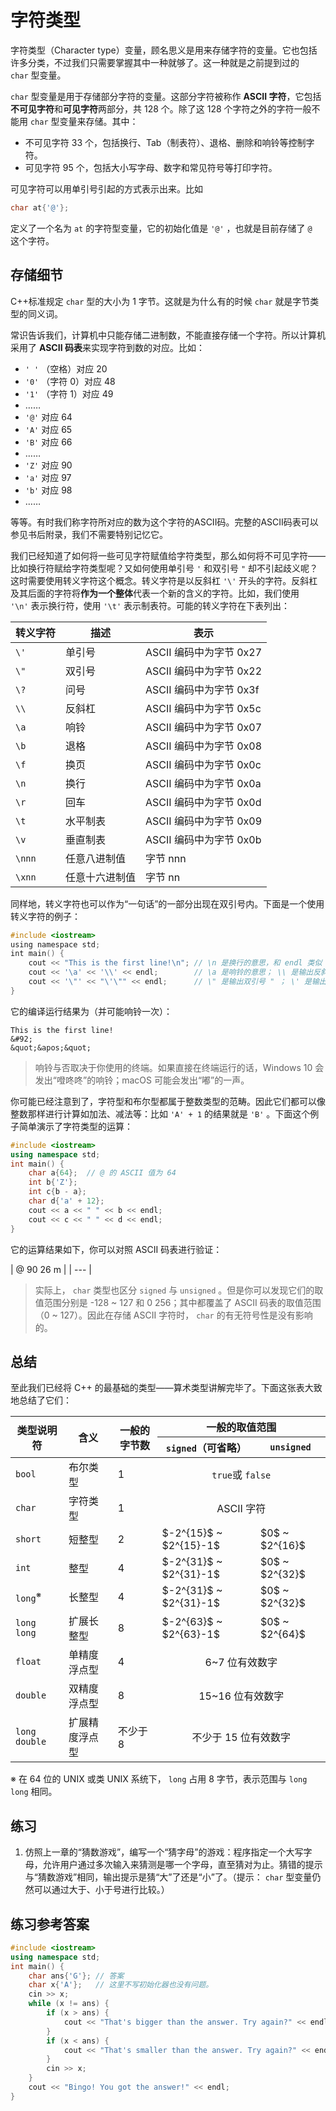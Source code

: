 # 字符类型

字符类型（Character type）变量，顾名思义是用来存储字符的变量。它也包括许多分类，不过我们只需要掌握其中一种就够了。这一种就是之前提到过的 `char` 型变量。

`char` 型变量是用于存储部分字符的变量。这部分字符被称作 **ASCII 字符**，它包括**不可见字符**和**可见字符**两部分，共 128 个。除了这 128 个字符之外的字符一般不能用 `char` 型变量来存储。其中：

- 不可见字符 33 个，包括换行、Tab（制表符）、退格、删除和响铃等控制字符。
- 可见字符 95 个，包括大小写字母、数字和常见符号等打印字符。

可见字符可以用单引号引起的方式表示出来。比如
```cpp
char at{'@'};
```
定义了一个名为 `at` 的字符型变量，它的初始化值是 `'@'` ，也就是目前存储了 `@`  这个字符。

## 存储细节

C++标准规定 `char` 型的大小为 1 字节。这就是为什么有的时候 `char` 就是字节类型的同义词。

常识告诉我们，计算机中只能存储二进制数，不能直接存储一个字符。所以计算机采用了 **ASCII 码表**来实现字符到数的对应。比如：

- `' '` （空格）对应 20
- `'0'` （字符 0）对应 48
- `'1'` （字符 1）对应 49
- ……
- `'@'` 对应 64
- `'A'` 对应 65
- `'B'` 对应 66
- ……
- `'Z'` 对应 90
- `'a'` 对应 97
- `'b'` 对应 98
- ……

等等。有时我们称字符所对应的数为这个字符的ASCII码。完整的ASCII码表可以参见书后附录，我们不需要特别记忆它。

我们已经知道了如何将一些可见字符赋值给字符类型，那么如何将不可见字符——比如换行符赋给字符类型呢？又如何使用单引号 `'` 和双引号 `"` 却不引起歧义呢？这时需要使用转义字符这个概念。转义字符是以反斜杠 `'\'` 开头的字符。反斜杠及其后面的字符将**作为一个整体**代表一个新的含义的字符。比如，我们使用 `'\n'` 表示换行符，使用 `'\t'` 表示制表符。可能的转义字符在下表列出：

| 转义字符 | 描述 | 表示 |
| --- | --- | --- |
| `\'`  | 单引号 | ASCII 编码中为字节 0x27 |
| `\"`  | 双引号 | ASCII 编码中为字节 0x22 |
| `\?`  | 问号 | ASCII 编码中为字节 0x3f |
| `\\`  | 反斜杠 | ASCII 编码中为字节 0x5c |
| `\a`  | 响铃 | ASCII 编码中为字节 0x07 |
| `\b`  | 退格 | ASCII 编码中为字节 0x08 |
| `\f`  | 换页 | ASCII 编码中为字节 0x0c |
| `\n`  | 换行 | ASCII 编码中为字节 0x0a |
| `\r`  | 回车 | ASCII 编码中为字节 0x0d |
| `\t`  | 水平制表 | ASCII 编码中为字节 0x09 |
| `\v`  | 垂直制表 | ASCII 编码中为字节 0x0b |
| `\nnn`  | 任意八进制值 | 字节 nnn |
| `\xnn`  | 任意十六进制值 | 字节 nn |

同样地，转义字符也可以作为“一句话”的一部分出现在双引号内。下面是一个使用转义字符的例子：
```CPP
#include <iostream>
using namespace std;
int main() {
    cout << "This is the first line!\n"; // \n 是换行的意思，和 endl 类似
    cout << '\a' << '\\' << endl;        // \a 是响铃的意思； \\ 是输出反斜杠 \ 本身
    cout << '\"' << "\'\"" << endl;      // \" 是输出双引号 " ； \' 是输出单引号 '
}
```
它的编译运行结果为（并可能响铃一次）：

```io
This is the first line!
&#92;
&quot;&apos;&quot;
```

> 响铃与否取决于你使用的终端。如果直接在终端运行的话，Windows 10 会发出“噔咚咚”的响铃；macOS 可能会发出“嘟”的一声。

你可能已经注意到了，字符型和布尔型都属于整数类型的范畴。因此它们都可以像整数那样进行计算如加法、减法等：比如 `'A' + 1` 的结果就是 `'B'` 。下面这个例子简单演示了字符类型的运算：
```CPP
#include <iostream>
using namespace std;
int main() {
    char a{64};  // @ 的 ASCII 值为 64
    int b{'Z'};
    int c{b - a};
    char d{'a' + 12};
    cout << a << " " << b << endl;
    cout << c << " " << d << endl;
}
```
它的运算结果如下，你可以对照 ASCII 码表进行验证：

| @ 90
26 m |
| --- |

> 实际上， `char` 类型也区分 `signed` 与 `unsigned` 。但是你可以发现它们的取值范围分别是 -128 ~ 127 和 0  256；其中都覆盖了 ASCII 码表的取值范围（0 ~ 127）。因此在存储 ASCII 字符时， `char` 的有无符号性是没有影响的。

## 总结

至此我们已经将 C++ 的最基础的类型——算术类型讲解完毕了。下面这张表大致地总结了它们：

<!-- | **类型说明符** | **含义** | **一般的字节数** | **一般的取值范围** |  |
| --- | --- | --- | --- | --- |
|  |  |  | `signed` （可省略） | `unsigned`  |
| `bool`  | 布尔类型 | 1 | `true` 或 `false`  |  |
| `char`  | 字符类型 | 1 | ASCII 字符 |  |
| `short`  | 短整型 | 2 | -2^15  ~ 2^15-1 | 0 ~ 2^16 |
| `int`  | 整型 | 4 | -2^31  ~ 2^31-1 | 0 ~ 2^32 |
| `long`  | 长整型 | 4 | -2^31  ~ 2^31-1 | 0 ~ 2^32 |
| `long long`  | 扩展长整型 | 8 | -2^63  ~ 2^63-1 | 0 ~ 2^64 |
| `float`  | 单精度浮点型 | 4 | 6~7 位有效数字 |  |
| `double`  | 双精度浮点型 | 8 | 15~16 位有效数字 |  |
| `long double`  | 扩展精度浮点型 | 不少于 8 | 不少于 15 位有效数字 |  | -->

<div class="table-wrapper">
<table>
<thead>
    <tr>
        <th style="text-align:center" rowspan="2">类型说明符</th>
        <th style="text-align:center" rowspan="2">含义</th>
        <th style="text-align:center" rowspan="2">一般的字节数</th>
        <th style="text-align:center" colspan="2">一般的取值范围</th>
    </tr>
    <tr>
        <th style="text-align:center"><code>signed</code>（可省略）</th>
        <th style="text-align:center"><code>unsigned</code></th>
    </tr>
    </thead>
    <tbody>
    <tr>
        <td><code>bool</code></td>
        <td>布尔类型</td>
        <td>1</td>
        <td style="text-align:center" colspan="2"><code>true</code>或 <code>false</code></td>
    </tr>
    <tr>
        <td><code>char</code></td>
        <td>字符类型</td>
        <td>1</td>
        <td style="text-align:center" colspan="2">ASCII 字符</td>
    </tr>
    <tr>
        <td><code>short</code></td>
        <td>短整型</td>
        <td>2</td>
        <td>$-2^{15}$ ~ $2^{15}-1$</td>
        <td>$0$ ~ $2^{16}$</td>
    </tr>
    <tr>
        <td><code>int</code></td>
        <td>整型</td>
        <td>4</td>
        <td>$-2^{31}$ ~ $2^{31}-1$</td>
        <td>$0$ ~ $2^{32}$</td>
    </tr>
    <tr>
        <td><code>long</code><sup>※</sup></td>
        <td>长整型</td>
        <td>4</td>
        <td>$-2^{31}$ ~ $2^{31}-1$</td>
        <td>$0$ ~ $2^{32}$</td>
    </tr>
    <tr>
        <td><code>long long</code></td>
        <td>扩展长整型</td>
        <td>8</td>
        <td>$-2^{63}$ ~ $2^{63}-1$</td>
        <td>$0$ ~ $2^{64}$</td>
    </tr>
    <tr>
        <td><code>float</code></td>
        <td>单精度浮点型</td>
        <td>4</td>
        <td style="text-align:center" colspan="2">6~7 位有效数字</td>
    </tr>
    <tr>
        <td><code>double</code></td>
        <td>双精度浮点型</td>
        <td>8</td>
        <td style="text-align:center" colspan="2">15~16 位有效数字</td>
    </tr>
    <tr>
        <td><code>long double</code></td>
        <td>扩展精度浮点型</td>
        <td>不少于 8</td>
        <td style="text-align:center" colspan="2">不少于 15 位有效数字</td>
    </tr>
    </tbody>
</table>
</div>
<p class="small">※ 在 64 位的 UNIX 或类 UNIX 系统下， <code>long</code> 占用 8 字节，表示范围与 <code>long long</code> 相同。</p>

## 练习

1. 仿照上一章的“猜数游戏”，编写一个“猜字母”的游戏：程序指定一个大写字母，允许用户通过多次输入来猜测是哪一个字母，直至猜对为止。猜错的提示与“猜数游戏”相同，输出提示是猜“大”了还是“小”了。（提示： `char` 型变量仍然可以通过大于、小于号进行比较。）

## 练习参考答案

```CPP
#include <iostream>
using namespace std;
int main() {
    char ans{'G'}; // 答案
    char x{'A'};   // 这里不写初始化器也没有问题。
    cin >> x;
    while (x != ans) {
        if (x > ans) {
            cout << "That's bigger than the answer. Try again?" << endl;
        }
        if (x < ans) {
            cout << "That's smaller than the answer. Try again?" << endl;
        }
        cin >> x;
    }
    cout << "Bingo! You got the answer!" << endl;
}
```

